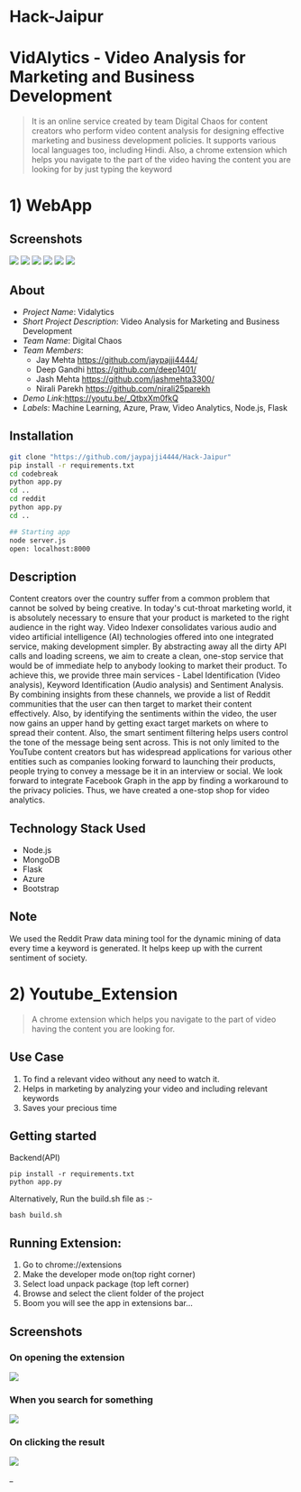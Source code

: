 # Hack-Jaipur
# VidAlytics - Video Analysis for Marketing and Business Development

>It is an online service created by team Digital Chaos for content creators who perform video content analysis for designing effective marketing and business development policies. It supports various local languages too, including Hindi.
>Also, a chrome extension which helps you navigate to the part of the video having the content you are looking for by just typing the keyword

# 1) WebApp
## Screenshots

![](https://github.com/jashmehta3300/Screenshots/blob/master/Vidalytics_img/home1.JPG)
![](https://github.com/jashmehta3300/Screenshots/blob/master/Vidalytics_img/home3.JPG)
![](https://github.com/jashmehta3300/Screenshots/blob/master/Vidalytics_img/home4.JPG)
![](https://github.com/jashmehta3300/Screenshots/blob/master/Vidalytics_img/Video%20Analytics.JPG)
![](https://github.com/jashmehta3300/Screenshots/blob/master/Vidalytics_img/Video%20Analytics%202.JPG)
![](https://github.com/jashmehta3300/Screenshots/blob/master/Vidalytics_img/Reddit%20Links.JPG)

## About

- *Project Name*: Vidalytics
- *Short Project Description*: Video Analysis for Marketing and Business Development 
- *Team Name*: Digital Chaos
- *Team Members*:
	 - Jay Mehta https://github.com/jaypajji4444/
	 - Deep Gandhi https://github.com/deep1401/
	 - Jash Mehta https://github.com/jashmehta3300/
	 - Nirali Parekh https://github.com/nirali25parekh 
- *Demo Link*:https://youtu.be/_QtbxXm0fkQ 
- *Labels*: Machine Learning, Azure, Praw, Video Analytics, Node.js, Flask 

## Installation

```bash
git clone "https://github.com/jaypajji4444/Hack-Jaipur"
pip install -r requirements.txt
cd codebreak
python app.py
cd ..
cd reddit
python app.py
cd ..

## Starting app
node server.js
open: localhost:8000
```

## Description


Content creators over the country suffer from a common problem that cannot be solved by being creative. In today's cut-throat marketing world, it is absolutely necessary to ensure that your product is marketed to the right audience in the right way. Video Indexer consolidates various audio and video artificial intelligence (AI) technologies offered into one integrated service, making development simpler. By abstracting away all the dirty API calls and loading screens, we aim to create a clean, one-stop service that would be of immediate help to anybody looking to market their product. To achieve this, we provide three main services - Label Identification (Video analysis), Keyword Identification (Audio analysis) and Sentiment Analysis. By combining insights from these channels, we provide a list of Reddit communities that the user can then target to market their content effectively. Also, by identifying the sentiments within the video, the user now gains an upper hand by getting exact target markets on where to spread their content. Also, the smart sentiment filtering helps users control the tone of the message being sent across. This is not only limited to the YouTube content creators but has widespread applications for various other entities such as companies looking forward to launching their products, people trying to convey a message be it in an interview or social. We look forward to integrate Facebook Graph in the app by finding a workaround to the privacy policies. Thus, we have created a one-stop shop for video analytics.



## Technology Stack Used
- Node.js
- MongoDB
- Flask
- Azure
- Bootstrap

## Note
We used the Reddit Praw data mining tool for the dynamic mining of data every time a keyword is generated. It helps keep up with the current sentiment of society.

# 2) Youtube_Extension

>A chrome extension which helps you navigate to the part of video having the content you are looking for.
## Use Case
1) To find a relevant video without any need to watch it.
2) Helps in marketing by analyzing your video and  including relevant keywords
3) Saves your precious time
## Getting started
Backend(API)
```
pip install -r requirements.txt
python app.py
```
Alternatively, Run the build.sh file as :-
```
bash build.sh
```

## Running Extension:
1) Go to chrome://extensions
2) Make the developer mode on(top right corner)
3) Select load unpack package (top left corner)
4) Browse and select the client folder of the project
5) Boom you will see the app in extensions bar...

## Screenshots

### On opening the extension
![](https://github.com/jashmehta3300/Screenshots/blob/master/Youtube-Genie/capture1.JPG)

### When you search for something
![](https://github.com/jashmehta3300/Screenshots/blob/master/Youtube-Genie/Capture2.JPG)

### On clicking the result
![](https://github.com/jashmehta3300/Screenshots/blob/master/Youtube-Genie/Capture3.JPG)

_
